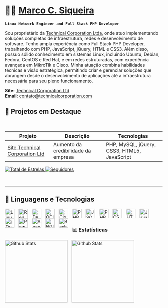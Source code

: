 # 👨‍💻 [Marco C. Siqueira](https://linkedin.com/in/marcosiq)
**`Linux Network Engineer and Full Stack PHP Developer`**

Sou proprietário da [Technical Corporation Ltda](https://technicalcorporation.com.br), onde atuo implementando soluções completas de infraestrutura, redes e desenvolvimento de software. Tenho ampla experiência como Full Stack PHP Developer, trabalhando com PHP, JavaScript, jQuery, HTML e CSS3. Além disso, possuo sólido conhecimento em sistemas Linux, incluindo Ubuntu, Debian, Fedora, CentOS e Red Hat, e em redes estruturadas, com experiência avançada em MikroTik e Cisco. Minha atuação combina habilidades técnicas e visão estratégica, permitindo criar e gerenciar soluções que abrangem desde o desenvolvimento de aplicações até a infraestrutura necessária para seu pleno funcionamento.

**Site:** [Technical Corporation Ltd](https://technicalcorporation.com.br)<br/>
**Email:** contato@technicalcorporation.com
<br style="clear: both" />

## 🚀 Projetos em Destaque
<br style="clear: both" />

| Projeto | Descrição | Tecnologias |
|---|---|---|
| [Site Technical Corporation Ltd](https://technicalcorporation.com.br) | Aumento da credibilidade da empresa | PHP, MySQL, jQuery, CSS3, HTML5, JavaScript |

<p align="left">
  <a href="https://github.com/marcosiqueira?tab=repositories&sort=stargazers">
    <img alt="Total de Estrelas"
         title="Total de estrelas no Github"
         src="https://custom-icon-badges.demolab.com/github/stars/marcosiqueira?color=55960c&style=for-the-badge&labelColor=488207&logo=star&label=Estrelas"
    />
  </a>

  <a href="https://github.com/marcosiqueira?tab=followers">
    <img alt="Seguidores"
         title="Siga-me no Github"
         src="https://custom-icon-badges.demolab.com/github/followers/marcosiqueira?color=236ad3&labelColor=1155ba&style=for-the-badge&logo=github&label=Seguidores&logoColor=white"
    />
  </a>
</p>

<br style="clear: both" />

---

## 🧰 Linguagens e Tecnologias
<img
  align="left"
  alt="Linux"
  title="Linux"
  width="30px"
  style="padding-right: 10px;"
  src="https://cdn.jsdelivr.net/gh/devicons/devicon@latest/icons/linux/linux-original.svg" 
/>

<img
  align="left"
  alt="Red Hat"
  title="Red Hat Enterprise Linux"
  width="30px"
  style="padding-right: 10px;"
  src="https://cdn.jsdelivr.net/gh/devicons/devicon@latest/icons/redhat/redhat-original.svg" 
/>

<img
  align="left"
  alt="Debian"
  title="Debian"
  width="30px"
  style="padding-right: 10px;"
  src="https://cdn.jsdelivr.net/gh/devicons/devicon@latest/icons/debian/debian-original-wordmark.svg" 
/>

<img
  align="left"
  alt="OCI"
  title="Oracle Cloud"
  width="30px"
  style="padding-right: 10px;"
  src="https://cdn.jsdelivr.net/gh/devicons/devicon@latest/icons/oracle/oracle-original.svg" 
/>

<img
  align="left"
  alt="CloudFlare"
  title="CloudFlare"
  width="30px"
  style="padding-right: 10px;"
  src="https://cdn.jsdelivr.net/gh/devicons/devicon@latest/icons/cloudflare/cloudflare-original.svg" 
/>

<img
  align="left"
  alt="PHP"
  title="Full Stack PHP Developer"
  width="30px"
  style="padding-right: 10px;"
  src="https://cdn.jsdelivr.net/gh/devicons/devicon@latest/icons/php/php-original.svg" 
/>

<img
  align="left"
  alt="JSON"
  title="JSON"
  width="30px"
  style="padding-right: 10px;"
  src="https://cdn.jsdelivr.net/gh/devicons/devicon@latest/icons/json/json-original.svg" 
/>

<img
  align="left"
  alt="PHPStorm"
  title="Full Stack PHP Developer"
  width="30px"
  style="padding-right: 10px;"
  src="https://cdn.jsdelivr.net/gh/devicons/devicon@latest/icons/phpstorm/phpstorm-original.svg" 
/>

<img
  align="left"
  alt="CSS"
  title="CSS"
  width="30px"
  style="padding-right: 10px;"
  src="https://cdn.jsdelivr.net/gh/devicons/devicon@latest/icons/css3/css3-original.svg" 
/>

<img
  align="left"
  alt="HTML5"
  title="HTML5"
  width="30px"
  style="padding-right: 10px;"
  src="https://cdn.jsdelivr.net/gh/devicons/devicon@latest/icons/html5/html5-original.svg" 
/>

<img
  align="left"
  alt="JavaScript"
  title="JavaScript"
  width="30px"
  style="padding-right: 10px;"
  src="https://cdn.jsdelivr.net/gh/devicons/devicon@latest/icons/javascript/javascript-original.svg" 
/>

<img
  align="left"
  alt="jQuery"
  title="jQuery"
  width="30px"
  style="padding-right: 10px;"
  src="https://cdn.jsdelivr.net/gh/devicons/devicon@latest/icons/jquery/jquery-original-wordmark.svg" 
/>

<img
  align="left"
  alt="PowerShell"
  title="PowerShell"
  width="30px"
  style="padding-right: 10px;"
  src="https://cdn.jsdelivr.net/gh/devicons/devicon@latest/icons/powershell/powershell-original.svg" 
/>

<img
  align="left"
  alt="Apache"
  title="Apache"
  width="30px"
  style="padding-right: 10px;"
  src="https://cdn.jsdelivr.net/gh/devicons/devicon@latest/icons/apache/apache-original.svg" 
/>

<img
  align="left"
  alt="NGINX"
  title="NGINX"
  width="30px"
  style="padding-right: 10px;"
  src="https://cdn.jsdelivr.net/gh/devicons/devicon@latest/icons/nginx/nginx-original.svg" 
/>

<img
  align="left"
  alt="Bash"
  title="Bash"
  width="30px"
  style="padding-right: 10px;"
  src="https://cdn.jsdelivr.net/gh/devicons/devicon@latest/icons/bash/bash-original.svg" 
/>

<br/>
<br/>

### 📊 Estatísticas

<img
  align="left"
  alt="Github Stats"
  height="200"
  style="padding-right: 10px;"
  src="https://github-readme-stats.vercel.app/api?username=marcosiqueira&show_icons=true&include_all_commits=true&locale=pt-br" 
/>

<img
  align="left"
  alt="Github Stats"
  height="200"
  src="https://github-readme-stats.vercel.app/api/top-langs/?username=marcosiqueira&custom_title=Tecnologias&langs_count=6&layout=compact" 
/>
